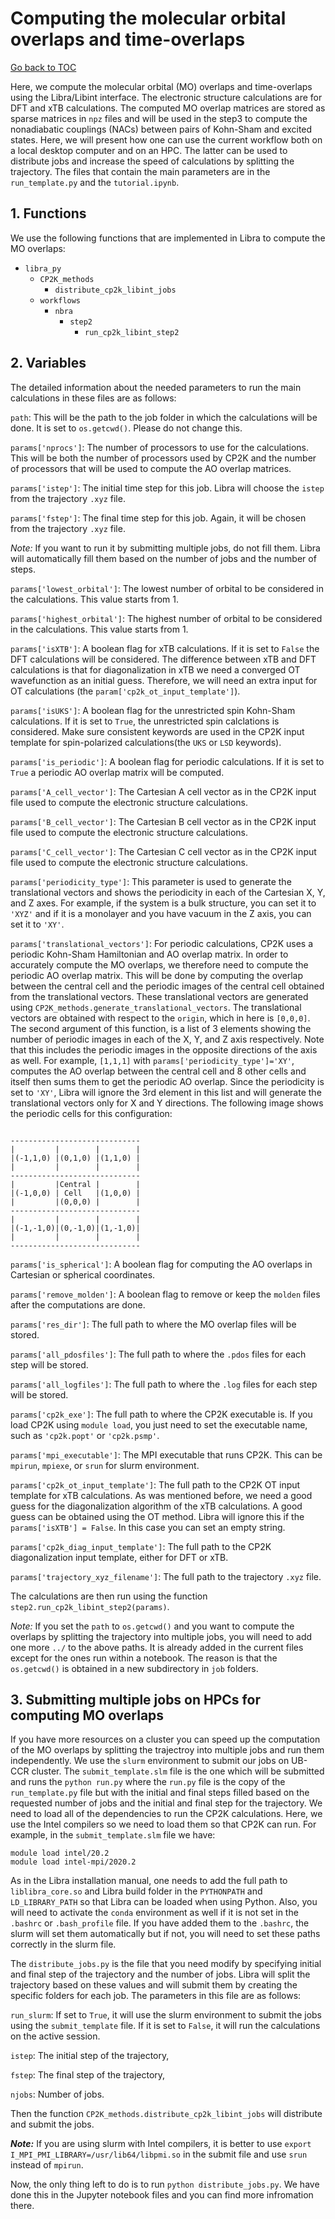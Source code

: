 # Computing the molecular orbital overlaps and time-overlaps

[Go back to TOC](../../../README.md)

Here, we compute the molecular orbital (MO) overlaps and time-overlaps using the Libra/Libint interface. The electronic
structure calculations are for DFT and xTB calculations. The computed MO overlap matrices 
are stored as sparse matrices in `npz` files and will be used in the step3 to compute the nonadiabatic couplings (NACs) between pairs of
Kohn-Sham and excited states. Here, we will present how one can use the current workflow both on a local desktop computer 
and on an HPC. The latter can be used to distribute jobs and increase the speed of calculations by splitting the trajectory. 
The files that contain the main parameters are in the `run_template.py` and the `tutorial.ipynb`. 

## 1. Functions 

We use the following functions that are implemented in Libra to compute the MO overlaps:

- `libra_py`
  - `CP2K_methods`
    - `distribute_cp2k_libint_jobs`
  - `workflows`
    - `nbra`
      - `step2`
        - `run_cp2k_libint_step2`

## 2. Variables

The detailed information about 
the needed parameters to run the main calculations in these files are as follows:


`path`: This will be the path to the job folder in which the calculations will be done. It is set to `os.getcwd()`. Please do not change this.

`params['nprocs']`: The number of processors to use for the calculations. This will be both the number of processors used
by CP2K and the number of processors that will be used to compute the AO overlap matrices.

`params['istep']`: The initial time step for this job. Libra will choose the `istep` from the trajectory `.xyz` file.

`params['fstep']`: The final time step for this job. Again, it will be chosen from the trajectory `.xyz` file.

_*Note:*_ If you want to run it by submitting multiple jobs, do not fill them. Libra will automatically fill them based on the
number of jobs and the number of steps.

`params['lowest_orbital']`: The lowest number of orbital to be considered in the calculations. This value starts from 1.

`params['highest_orbital']`: The highest number of orbital to be considered in the calculations. This value starts from 1.

`params['isXTB']`: A boolean flag for xTB calculations. If it is set to `False` the DFT calculations will be considered. The difference between 
xTB and DFT calculations is that for diagonalization in xTB we need a converged OT wavefunction as an initial guess. Therefore,
we will need an extra input for OT calculations (the `param['cp2k_ot_input_template']`).

`params['isUKS']`: A boolean flag for the unrestricted spin Kohn-Sham calculations. If it is set to `True`, the unrestricted spin calclations is considered.
Make sure consistent keywords are used in the CP2K input template for spin-polarized calculations(the `UKS` or `LSD` keywords).

`params['is_periodic']`: A boolean flag for periodic calculations. If it is set to `True` a periodic AO overlap matrix will be computed.

`params['A_cell_vector']`: The Cartesian A cell vector as in the CP2K input file used to compute the electronic structure calculations.

`params['B_cell_vector']`: The Cartesian B cell vector as in the CP2K input file used to compute the electronic structure calculations.

`params['C_cell_vector']`: The Cartesian C cell vector as in the CP2K input file used to compute the electronic structure calculations.


`params['periodicity_type']`: This parameter is used to generate the translational vectors and shows the periodicity in each of the 
Cartesian X, Y, and Z axes. For example, if the system is a bulk structure, you can set it to `'XYZ'` and if it is a monolayer and you have vacuum in
the Z axis, you can set it to `'XY'`. 


`params['translational_vectors']`: For periodic calculations, CP2K uses a periodic Kohn-Sham Hamiltonian and AO overlap matrix. In order to
accurately compute the MO overlaps, we therefore need to compute the periodic AO overlap matrix. This will be done by computing the overlap between
the central cell and the periodic images of the central cell obtained from the translational vectors. These translational vectors are 
generated using `CP2K_methods.generate_translational_vectors`. The translational vectors are obtained with respect to the `origin`, which 
in here is `[0,0,0]`. The second argument of this function, is a list of 3 elements showing the number of periodic images in each of the 
X, Y, and Z axis respectively. Note that this includes the periodic images in the opposite directions of the axis as well. For example, `[1,1,1]` with 
`params['periodicity_type']='XY'`, computes the AO overlap between the central cell and 8 other cells and itself then sums them to get the periodic 
AO overlap. Since the periodicity is set to `'XY'`, Libra will ignore the 3rd element in this list and will generate the translational vectors 
only for X and Y directions. The following image shows the periodic cells for this configuration:
```

-----------------------------
|         |        |        |      
|(-1,1,0) |(0,1,0) |(1,1,0) |
|         |        |        |
-----------------------------
|         |Central |        |
|(-1,0,0) | Cell   |(1,0,0) |
|         |(0,0,0) |        |
-----------------------------
|         |        |        |
|(-1,-1,0)|(0,-1,0)|(1,-1,0)|
|         |        |        |
-----------------------------

```

`params['is_spherical']`: A boolean flag for computing the AO overlaps in Cartesian or spherical coordinates.

`params['remove_molden']`: A boolean flag to remove or keep the `molden` files after the computations are done.

`params['res_dir']`: The full path to where the MO overlap files will be stored. 

`params['all_pdosfiles']`: The full path to where the `.pdos` files for each step will be stored.

`params['all_logfiles']`: The full path to where the `.log` files for each step will be stored.

`params['cp2k_exe']`: The full path to where the CP2K executable is. If you load CP2K using `module load`, you just need to set the executable name,
 such as `'cp2k.popt'` or `'cp2k.psmp'`.

`params['mpi_executable']`: The MPI executable that runs CP2K. This can be `mpirun`, `mpiexe`, or `srun` for slurm environment.

`params['cp2k_ot_input_template']`: The full path to the CP2K OT input template for xTB calculations. As was mentioned before, we need a good guess 
for the diagonalization algorithm of the xTB calculations. A good guess can be obtained using the OT method. Libra will ignore this if the 
`params['isXTB'] = False`. In this case you can set an empty string.

`params['cp2k_diag_input_template']`: The full path to the CP2K diagonalization input template, either for DFT or xTB.

`params['trajectory_xyz_filename']`: The full path to the trajectory `.xyz` file. 

The calculations are then run using the function `step2.run_cp2k_libint_step2(params)`.


_*Note:*_ If you set the `path` to `os.getcwd()` and you want to compute the overlaps by splitting the trajectory into multiple jobs, you will
need to add one more `../` to the above paths. It is already added in the current files except for the ones run within a notebook. The reason is that the 
`os.getcwd()` is obtained in a new subdirectory in `job` folders.

## 3. Submitting multiple jobs on HPCs for computing MO overlaps


If you have more resources on a cluster you can speed up the computation of the MO overlaps by splitting the trajectroy
into multiple jobs and run them independently.
We use the `slurm` environment to submit our jobs on UB-CCR cluster. The `submit_template.slm` file is the one which will be submitted and runs the
`python run.py` where the `run.py` file is the copy of the `run_template.py` file but with the initial and final steps filled
based on the requested number of jobs and the initial and final step for the trajectory. We need to load all of the dependencies to run the
CP2K calculations. Here, we use the Intel compilers so we need to load them so that CP2K can run. For example, in the `submit_template.slm` file
we have:
```
module load intel/20.2
module load intel-mpi/2020.2
```
As in the Libra installation manual, one needs to add the full path to `liblibra_core.so` and Libra build folder in the `PYTHONPATH` and `LD_LIBRARY_PATH`
so that Libra can be loaded when using Python. Also, you will need to activate the `conda` environment as well if it is not set in the `.bashrc` or 
`.bash_profile` file.
If you have added them to the `.bashrc`, the slurm will set them automatically but if not, you will need to set these paths
correctly in the slurm file.

The `distribute_jobs.py` is the file that you need modify by specifying initial and final step of the trajectory and the number of jobs.
Libra will split the trajectory based on these values and will submit them by creating the specific folders for each job. 
The parameters in this file are as follows:

`run_slurm`: If set to `True`, it will use the slurm environment to submit the jobs using the `submit_template` file. If it is set to `False`, it will run the
calculations on the active session.

`istep`: The initial step of the trajectory,

`fstep`: The final step of the trajectory,

`njobs`: Number of jobs.

Then the function `CP2K_methods.distribute_cp2k_libint_jobs` will distribute and submit the jobs.

_**Note:**_ If you are using slurm with Intel compilers, it is better to use `export I_MPI_PMI_LIBRARY=/usr/lib64/libpmi.so` in the submit file and use `srun` instead of `mpirun`.

Now, the only thing left to do is to run `python distribute_jobs.py`. We have done this in the Jupyter notebook files and you can find more infromation there.





